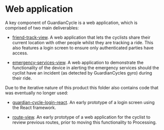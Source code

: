 # Web application

A key component of GuardianCycle is a web application, which is comprised of two main deliverables:

- [friend-track-view](friend-track-view).  A web application that lets the cyclists share their current location with other people whilst they are tracking a ride.  This also features a login screen to ensure only authenticated parties have access.

- [emergency-services-view](emergency-services-view).  A web application to demonstrate the functionality of the device in alerting the emergency services should the cyclist have an incident (as detected by GuardianCycles gyro) during their ride.

Due to the iterative nature of this product this folder also contains code that was eventually no longer used:

- [guardian-cycle-login-react](guardian-cycle-login-react).  An early prototype of a login screen using the React framework.

- [route-view](route-view).  An early prototype of a web application for the cyclist to review previous routes, prior to moving this functionality to Processing.
